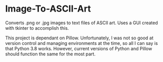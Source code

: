 # Image-To-ASCII-Art
Converts .png or .jpg images to text files of ASCII art. Uses a GUI created with tkinter to accomplish this.

This project is dependant on Pillow. Unfortunately, I was not so good at version control and managing environments at the time, so all I can say is that Python 3.8 works. However, current versions of Python and Pillow should function the same for the most part.
